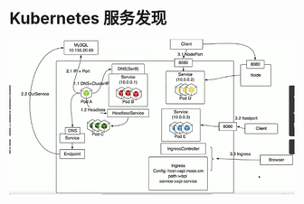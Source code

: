# Kubernetes 服务发现

<img src="https://raw.githubusercontent.com/shibaoxi/shareimg/master/img/20210609142019.png" width=600 />
